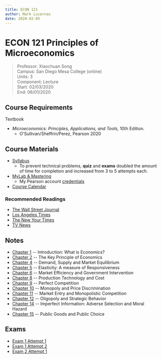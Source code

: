 ```yaml
---
title: ECON 121
author: Mark Lucernas
date: 2020-02-05
---
```


# ECON 121 Principles of Microeconomics
> Professor: Xiaochuan Song<br>
> Campus: San Diego Mesa College (online)<br>
> Units: 3<br>
> Component: Lecture<br>
> Start: 02/03/2020<br>
> End: 06/01/2020<br>

## Course Requirements

Textbook

  - _Microeconomics: Principles, Applications, and Tools,_ 10th Edition.
    * O'Sullivan/Sheffrin/Perez, Pearson 2020

## Course Materials

  - [Syllabus](file:../../../files/spring-2020/ECON-121/econ-121_syllabus.pdf)
    * To prevent technical problems, **quiz** and **exams** doubled the amount
      of time for completion and increased from 3 to 5 attempts each.
  - [MyLab & Mastering](https://portal.mypearson.com/course-home)
    * My Pearson account [credentials](vfile:../../../files/spring-2020/ECON-121/pearson_account.txt)
  - [Course Calendar](file:../../../files/spring-2020/ECON-121/calendar.pdf)

### Recommended Readings

  - [The Wall Street Journal](https://www.wsj.com/)
  - [Los Angeles Times](https://www.latimes.com/)
  - [The New Your Times](https://www.nytimes.com/)
  - [TV News](https://www.msn.com/)

## Notes

  - [Chapter 1](notes/ch-1) -- Introduction: What is Economics?
  - [Chapter 2](notes/ch-2) -- The Key Principle of Economics
  - [Chapter 4](notes/ch-4) -- Demand, Supply and Market Equilibrium
  - [Chapter 5](notes/ch-5) -- Elasticity: A measure of Responsiveness
  - [Chapter 6](notes/ch-6) -- Market Efficiency and Government Intervention
  - [Chapter 8](notes/ch-8) -- Production Technology and Cost
  - [Chapter 9](notes/ch-9) -- Perfect Competition
  - [Chapter 10](notes/ch-10) -- Monopoly and Price Discrimination
  - [Chapter 11](notes/ch-11) -- Market Entry and Monopolistic Competition
  - [Chapter 12](notes/ch-12) -- Oligopoly and Strategic Behavior
  - [Chapter 14](notes/ch-14) -- Imperfect Information: Adverse Selection and Moral Hazard
  - [Chapter 15](notes/ch-15) -- Public Goods and Public Choice

## Exams

  - [Exam 1 Attempt 1](exams/exam-1_a1)
  - [Exam 1 Attempt 2](exams/exam-1_a2)
  - [Exam 2 Attempt 1](exams/exam-2_a1)
